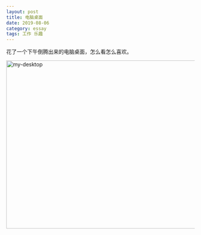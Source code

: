 ```yaml
---
layout: post
title: 电脑桌面
date: 2019-08-06
category: essay
tags: 工作 乐趣
---
```








花了一个下午倒腾出来的电脑桌面，怎么看怎么喜欢。



<img src="https://live.staticflickr.com/65535/48872040698_ddfd070f65_k.jpg" width="600" height="450" alt="my-desktop">

